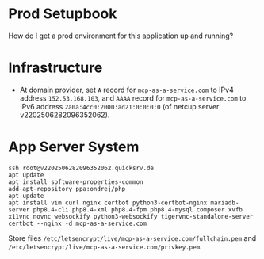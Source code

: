 # Prod Setupbook

How do I get a prod environment for this application up and running?

# Infrastructure

- At domain provider, set `A` record for `mcp-as-a-service.com` to IPv4 address `152.53.168.103`, and `AAAA` record for `mcp-as-a-service.com` to IPv6 address `2a0a:4cc0:2000:ad21:0:0:0:0` (of netcup server v2202506282096352062).

# App Server System

    ssh root@v2202506282096352062.quicksrv.de
    apt update
    apt install software-properties-common
    add-apt-repository ppa:ondrej/php
    apt update
    apt install vim curl nginx certbot python3-certbot-nginx mariadb-server php8.4-cli php8.4-xml php8.4-fpm php8.4-mysql composer xvfb x11vnc novnc websockify python3-websockify tigervnc-standalone-server
    certbot --nginx -d mcp-as-a-service.com

Store files `/etc/letsencrypt/live/mcp-as-a-service.com/fullchain.pem` and `/etc/letsencrypt/live/mcp-as-a-service.com/privkey.pem`.
